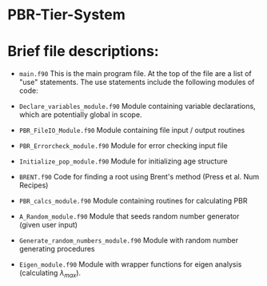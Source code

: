 PBR-Tier-System
===============

# Brief file descriptions:
* `main.f90` This is the main program file. At the top of the file are a list of "use" statements. The use statements include the following modules of code: 

* `Declare_variables_module.f90` Module containing variable declarations, which are potentially global in scope.

* `PBR_FileIO_Module.f90` Module containing file input / output routines

* `PBR_Errorcheck_module.f90` Module for error checking input file 

* `Initialize_pop_module.f90` Module for initializing age structure

* `BRENT.f90` Code for finding a root using Brent's method (Press et al. Num Recipes)

* `PBR_calcs_module.f90` Module containing routines for calculating PBR

* `A_Random_module.f90` Module that seeds random number generator (given user input)

* `Generate_random_numbers_module.f90` Module with random number generating procedures

* `Eigen_module.f90` Module with wrapper functions for eigen analysis (calculating $\lambda_{max}$).





